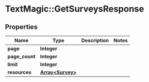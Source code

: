 # TextMagic::GetSurveysResponse

## Properties
Name | Type | Description | Notes
------------ | ------------- | ------------- | -------------
**page** | **Integer** |  | 
**page_count** | **Integer** |  | 
**limit** | **Integer** |  | 
**resources** | [**Array&lt;Survey&gt;**](Survey.md) |  | 


